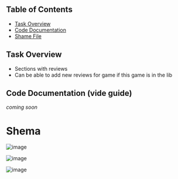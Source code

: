 ## Table of Contents

* [Task Overview](#task-overview)
* [Code Documentation](#code-review)
* [Shame File](#shame-file)

## Task Overview <a name="task-overview"></a>
* Sections with reviews 
* Can be able to add new reviews for game if this game is in the lib 
  
## Code Documentation (vide guide)   <a name="code-review"></a>
_coming soon_ 


# Shema 
![image](https://github.com/GRID-Game-Store/documentation/assets/60855065/48dd0bb8-69dd-4185-bcdd-d61689a15ed3)

![image](https://github.com/GRID-Game-Store/documentation/assets/60855065/ad3965e5-c555-4ece-b420-fe348a1ddf9c)


![image](https://github.com/GRID-Game-Store/documentation/assets/60855065/5741d4f3-800a-4293-a56f-1846464ac4bb)







